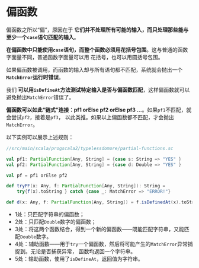 偏函数
==============================================================
偏函数之所以“偏”，原因在于 **它们并不处理所有可能的输入，而只处理那些能与至少一个`case`语句匹配的输入**。

**在偏函数中只能使用`case`语句，而整个函数必须用花括号包围**。这与普通的函数字面量不同，普通函数字面量可以用
花括号，也可以用圆括号包围。

如果偏函数被调用，而函数的输入却与所有语句都不匹配，系统就会抛出一个 **`MatchError`运行时错误**。

我们 **可以用`isDefineAt`方法测试特定输入是否与偏函数匹配**，这样偏函数就可以避免抛出`MatchError`错误了。

**偏函数可以如此“链式”连接：pf1  orElse  pf2  orElse  pf3 ...**。如果`pf1`不匹配，就会尝试`pf2`，接着是`pf3`，
以此类推。如果以上偏函数都不匹配，才会抛出`MatchError`。

以下实例可以展示上述规则：
```scala
//src/main/scala/progscala2/typelessdomore/partial-functions.sc

val pf1: PartialFunction[Any, String] = {case s: String => "YES" }                   //1
val pf2: PartialFunction[Any, String] = {case d: Double => "YES" }                   //2

val pf = pf1 orElse pf2                                                              //3

def tryPF(x: Any, f: PartialFunction[Any, String]): String =                         //4
    try{f(x).toString } catch {case _: MatchError => "ERROR!"}

def d(x: Any, f: PartialFunction[Any, String]) = f.isDefinedAt(x).toString           //5
```
+ 1处：只匹配字符串的偏函数；
+ 2处：只匹配`Double`数字的偏函数；
+ 3处：将这两个函数结合，得到一个新的偏函数——既能匹配字符串，又能匹配`Double`数字。
+ 4处：辅助函数——用于`try`一个偏函数，然后将可能产生的`MatchError`异常捕捉到。无论是否捕获异常，
函数均返回一个字符串。
+ 5处：输助函数，使用了`isDefineAt`，返回值为字符串。


